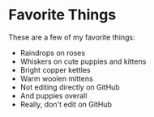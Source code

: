 # Favorite Things

These are a few of my favorite things:

- Raindrops on roses
- Whiskers on cute puppies and kittens
- Bright copper kettles
- Warm woolen mittens
- Not editing directly on GitHub
- And puppies overall
- Really, don't edit on GitHub
